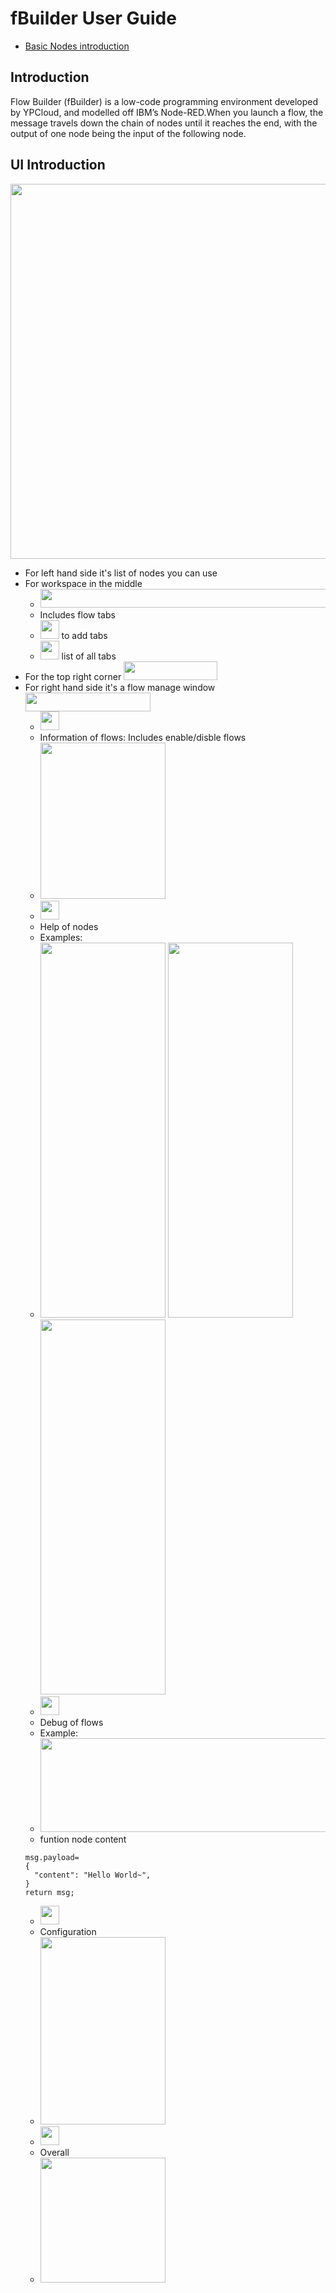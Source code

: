 # fBuilder User Guide
*  [Basic Nodes introduction](https://github.com/motebus/ultrabook/blob/main/Ultranet%20Apps/fBuilder/nodes%20intro.md)

## Introduction
Flow Builder (fBuilder) is a low-code programming environment developed by YPCloud, and modelled off IBM’s Node-RED.When you launch a flow, the message travels down the chain of nodes until it reaches the end, with the output of one node being the input of the following node.

## UI Introduction
<img src="https://i.imgur.com/V8hyXg5.png" width=1200 height=600>

* For left hand side it's list of nodes you can use
* For workspace in the middle
  * <img src="https://i.imgur.com/iOCKLDh.png" width=800 height=30>
  * Includes flow tabs
  * <img src="https://i.imgur.com/QSdg0nI.png" width=30 height=30> to add tabs
  * <img src="https://i.imgur.com/xXm16T3.png" width=30 height=30> list of all tabs
* For the top right corner <img src="https://i.imgur.com/KCUock7.png" width=150 height=30> 
* For right hand side it's a flow manage window <img src="https://i.imgur.com/xEKRbxs.png" width=200 height=30>  
  * <img src="https://i.imgur.com/yf4T3Be.png" width=30 height=30>  
  * Information of flows: Includes enable/disble flows 
  * <img src="https://i.imgur.com/UHPdPPh.png" width=200 height=250> 
  * <img src="https://i.imgur.com/BZNT7Ak.png" width=30 height=30>
  * Help of nodes  
  * Examples:
  * <img src="https://i.imgur.com/s82Kq0t.png" width=200 height=600> <img src="https://i.imgur.com/ICqFXMv.png" width=200 height=600> <img src="https://i.imgur.com/uk6Nhu8.png" width=200 height=600> 
  * <img src="https://i.imgur.com/hxlCBls.png" width=30 height=30> 
  * Debug of flows
  * Example:
  * <img src="https://i.imgur.com/u7tT20h.png" width=500 height=150>
  * funtion node content
  ```
  msg.payload=
  {
    "content": "Hello World~",
  }
  return msg;
  ```
  * <img src="https://i.imgur.com/uJXy3dz.png" width=30 height=30> 
  * Configuration
  * <img src="https://i.imgur.com/EU3SoQz.png" width=200 height=300> 
  * <img src="https://i.imgur.com/KB6AFa4.png" width=30 height=30> 
  * Overall
  * <img src="https://i.imgur.com/MoOSTGu.png" width=200 height=200> 
